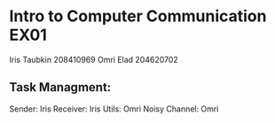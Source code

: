 # Intro to Computer Communication EX01
Iris Taubkin 208410969
Omri Elad 204620702


## Task Managment:
Sender: Iris
Receiver: Iris
Utils: Omri
Noisy Channel: Omri
